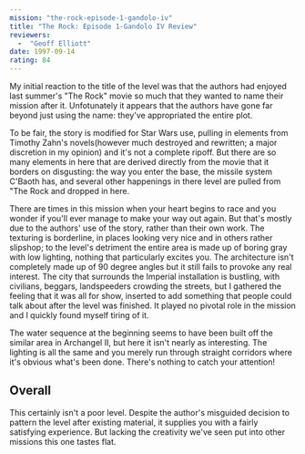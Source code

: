 ```yaml
---
mission: "the-rock-episode-1-gandolo-iv"
title: "The Rock: Episode 1-Gandolo IV Review"
reviewers: 
  -  "Geoff Elliott"
date: 1997-09-14
rating: 84
---
```


My initial reaction to the title of the level was that the authors had enjoyed last summer's "The Rock" movie so much that they wanted to name their mission after it. Unfotunately it appears that the authors have gone far beyond just using the name: they've appropriated the entire plot.

To be fair, the story is modified for Star Wars use, pulling in elements from Timothy Zahn's novels(however much destroyed and rewritten; a major discretion in my opinion) and it's not a complete ripoff. But there are so many elements in here that are derived directly from the movie that it borders on disgusting: the way you enter the base, the missile system C'Baoth has, and several other happenings in there level are pulled from "The Rock and dropped in here.

There are times in this mission when your heart begins to race and you wonder if you'll ever manage to make your way out again. But that's mostly due to the authors' use of the story, rather than their own work. The texturing is borderline, in places looking very nice and in others rather slipshop; to the level's detriment the entire area is made up of boring gray with low lighting, nothing that particularly excites you. The architecture isn't completely made up of 90 degree angles but it still fails to provoke any real interest. The city that surrounds the Imperial installation is bustling, with civilians, beggars, landspeeders crowding the streets, but I gathered the feeling that it was all for show, inserted to add something that people could talk about after the level was finished. It played no pivotal role in the mission and I quickly found myself tiring of it.

The water sequence at the beginning seems to have been built off the similar area in Archangel II, but here it isn't nearly as interesting. The lighting is all the same and you merely run through straight corridors where it's obvious what's been done. There's nothing to catch your attention!

## Overall

This certainly isn't a poor level. Despite the author's misguided decision to pattern the level after existing material, it supplies you with a fairly satisfying experience. But lacking the creativity we've seen put into other missions this one tastes flat.
